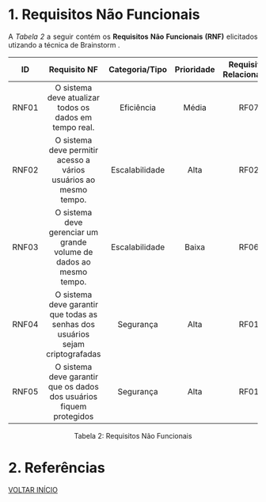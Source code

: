 # 1. Requisitos Não Funcionais

<p align="justify">A <i>Tabela 2</i> a seguir contém os <b>Requisitos Não Funcionais (RNF)</b> elicitados utizando a técnica de Brainstorm .</p>

| ID   |                                 Requisito NF                              | Categoria/Tipo | Prioridade | Requisitos Relacionados |
| :--: | :-----------------------------------------------------------------------: |:-------------: | :--------: | :-----------------:     |
| RNF01 |  O sistema deve atualizar todos os dados em tempo real.                  | Eficiência     |Média       |    RF07               |
| RNF02 |  O sistema deve permitir acesso a vários usuários ao mesmo tempo.        | Escalabilidade |Alta        |    RF02                  |
| RNF03 |  O sistema deve gerenciar um grande volume de dados ao mesmo tempo.      | Escalabilidade |Baixa       |     RF06                   |
| RNF04 |  O sistema deve garantir que todas as senhas dos usuários sejam criptografadas | Segurança|Alta       |     RF01                   |
| RNF05 |  O sistema deve garantir que os dados dos usuários fiquem protegidos     | Segurança |Alta       |     RF01                   |


<div style="text-align: center">
<p>Tabela 2: Requisitos Não Funcionais</p>
</div>

# 2. Referências

<a href="../README.md">VOLTAR INÍCIO</a>
